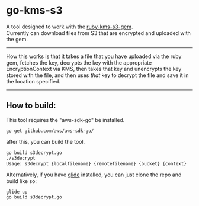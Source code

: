 # go-kms-s3
A tool designed to work with the [ruby-kms-s3-gem](https://github.com/DonMills/ruby-kms-s3-gem).  
Currently can download files from S3 that are encrypted and uploaded with the gem.
___
How this works is that it takes a file that you have uploaded via the ruby gem, fetches the key, decrypts the key with the appropriate EncryptionContext via KMS, then takes that key and unencrypts the key stored with the file, and then uses _that_ key to decrypt the file and save it in the location specified.
___
## How to build:
This tool requires the "aws-sdk-go" be installed.
```
go get github.com/aws/aws-sdk-go/
```
after this, you can build the tool.
```bash
go build s3decrypt.go
./s3decrypt 
Usage: s3decrypt {localfilename} {remotefilename} {bucket} {context}
```


Alternatively, if you have [glide](https://github.com/Masterminds/glide) installed, you can just clone the repo and build like so:
```
glide up
go build s3decrypt.go
```
